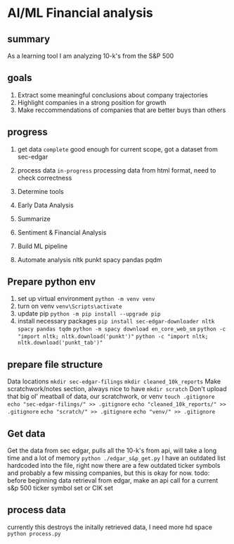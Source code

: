# AI/ML Financial analysis
## summary
As a learning tool I am analyzing 10-k's from the S&P 500

## goals
1. Extract some meaningful conclusions about company trajectories 
2. Highlight companies in a strong position for growth
3. Make reccommendations of companies that are better buys than others

## progress
1. get data
`complete` good enough for current scope, got a dataset from sec-edgar
2. process data
`in-progress` processing data from html format, need to check correctness
3. Determine tools

4. Early Data Analysis
5. Summarize
6. Sentiment & Financial Analysis
7. Build ML pipeline
8. Automate analysis
nltk
    punkt
spacy
pandas
pqdm
## Prepare python env
1. set up virtual environment
`python -m venv venv`
2. turn on venv
`venv\Scripts\activate`
3. update pip
`python -m pip install --upgrade pip`
4. install necessary packages
`pip install sec-edgar-downloader nltk spacy pandas tqdm`
`python -m spacy download en_core_web_sm`
`python -c "import nltk; nltk.download('punkt')"`
`python -c "import nltk; nltk.download('punkt_tab')"`
## prepare file structure
Data locations
`mkdir sec-edgar-filings`
`mkdir cleaned_10k_reports`
Make scratchwork/notes section, always nice to have
`mkdir scratch`
Don't upload that big ol' meatball of data, our scratchwork, or venv
`touch .gitignore`
`echo "sec-edgar-filings/" >> .gitignore`
`echo "cleaned_10k_reports/" >> .gitignore`
`echo "scratch/" >> .gitignore`
`echo "venv/" >> .gitignore`

## Get data
Get the data from sec edgar, pulls all the 10-k's from api, will take a long time and a lot of memory
`python ./edgar_s&p_get.py`
I have an outdated list hardcoded into the file, right now there are a few outdated ticker symbols and probably a few missing companies, but this is okay for now. 
todo: before beginning data retrieval from edgar, make an api call for a current s&p 500 ticker symbol set or CIK set
## process data
currently this destroys the initally retrieved data, I need more hd space
`python process.py`



